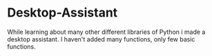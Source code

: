 # Desktop-Assistant
While learning about many other different libraries of Python i made a desktop assistant. I haven't added many functions, only few basic functions.
